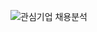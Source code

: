 ![관심기업 채용분석](https://user-images.githubusercontent.com/50912987/228590428-bdc538ff-64cf-4b10-9ba1-579fc4c877d8.jpg)
